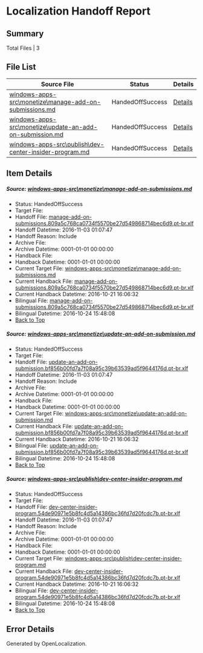 # <a name='report-top'></a> Localization Handoff Report

## Summary
 Total Files | 3

## File List
 Source File | Status | Details 
 ----------- | ------ | ------- 
 [windows-apps-src\monetize\manage-add-on-submissions.md](https://cpubwin.visualstudio.com/windows-uwp/_git/windows-uwp/commit/4a1ea50d72e0f754658d8ee99755b873619e1969?path=windows-apps-src%2Fmonetize%2Fmanage-add-on-submissions.md&_a=contents) | HandedOffSuccess | [Details](#9d19ecae9d5c43c28e887627372aabb58bf0aab25198)
 [windows-apps-src\monetize\update-an-add-on-submission.md](https://cpubwin.visualstudio.com/windows-uwp/_git/windows-uwp/commit/7307ca70467a751d5adb53f3718c7e9cf0b70dbb?path=windows-apps-src%2Fmonetize%2Fupdate-an-add-on-submission.md&_a=contents) | HandedOffSuccess | [Details](#f42f2dba155aa0a29e0769fd96cce6d3a0de870b5226)
 [windows-apps-src\publish\dev-center-insider-program.md](https://cpubwin.visualstudio.com/windows-uwp/_git/windows-uwp/commit/e3d5a5ac4ca8bbbff5313bc845813f1b18739219?path=windows-apps-src%2Fpublish%2Fdev-center-insider-program.md&_a=contents) | HandedOffSuccess | [Details](#422147270dbae58837e3e8f801c954271178bfa45449)

## Item Details
##### <a name='9d19ecae9d5c43c28e887627372aabb58bf0aab25198'></a> Source: [windows-apps-src\monetize\manage-add-on-submissions.md](https://cpubwin.visualstudio.com/windows-uwp/_git/windows-uwp/commit/4a1ea50d72e0f754658d8ee99755b873619e1969?path=windows-apps-src%2Fmonetize%2Fmanage-add-on-submissions.md&_a=contents)
* Status: HandedOffSuccess
* Target File: 
* Handoff File: [manage-add-on-submissions.809a5c768ca0734f5570be27d549868714bec6d9.pt-br.xlf](https://cpubwin.visualstudio.com/windows-uwp/_git/WDCLib.handoff/commit/4f0e6b7fa34107ddfe4007b032eef8aaf4ae7c28?path=ol-handoff%2Fcpubwin%2Fwindows-uwp.pt-br%2Fmaster%2Fmanage-add-on-submissions.809a5c768ca0734f5570be27d549868714bec6d9.pt-br.xlf&_a=contents)
* Handoff Datetime: 2016-11-03 01:07:47
* Handoff Reason: Include
* Archive File: 
* Archive Datetime: 0001-01-01 00:00:00
* Handback File: 
* Handback Datetime: 0001-01-01 00:00:00
* Current Target File: [windows-apps-src\monetize\manage-add-on-submissions.md](https://cpubwin.visualstudio.com/windows-uwp/_git/windows-uwp.pt-br/commit/3dd81a5f0104a6d0309a18f3f936e65f369d2dc5?path=windows-apps-src%2Fmonetize%2Fmanage-add-on-submissions.md&_a=contents)
* Current Handback File: [manage-add-on-submissions.809a5c768ca0734f5570be27d549868714bec6d9.pt-br.xlf](https://cpubwin.visualstudio.com/windows-uwp/_git/WDCLib.handback/commit/9c7d16b855d2ba637939395bb4d8f4831e154c6c?path=ol-handback%2FMicrosoft%2Fwindows-apps.pt-br%2Fmaster%2Fmanage-add-on-submissions.809a5c768ca0734f5570be27d549868714bec6d9.pt-br.xlf&_a=contents)
* Current Handback Datetime: 2016-10-21 16:06:32
* Bilingual File: [manage-add-on-submissions.809a5c768ca0734f5570be27d549868714bec6d9.pt-br.xlf](https://cpubwin.visualstudio.com/windows-uwp/_git/WDCLib.handback/commit/9c7d16b855d2ba637939395bb4d8f4831e154c6c?path=ol-handback%2FMicrosoft%2Fwindows-apps.pt-br%2Fmaster%2Fmanage-add-on-submissions.809a5c768ca0734f5570be27d549868714bec6d9.pt-br.xlf&_a=contents)
* Bilingual Datetime: 2016-10-24 15:48:08
* [Back to Top](#report-top)

##### <a name='f42f2dba155aa0a29e0769fd96cce6d3a0de870b5226'></a> Source: [windows-apps-src\monetize\update-an-add-on-submission.md](https://cpubwin.visualstudio.com/windows-uwp/_git/windows-uwp/commit/7307ca70467a751d5adb53f3718c7e9cf0b70dbb?path=windows-apps-src%2Fmonetize%2Fupdate-an-add-on-submission.md&_a=contents)
* Status: HandedOffSuccess
* Target File: 
* Handoff File: [update-an-add-on-submission.bf856b00fd7a7f08a95c39b63539ad5f9644176d.pt-br.xlf](https://cpubwin.visualstudio.com/windows-uwp/_git/WDCLib.handoff/commit/4f0e6b7fa34107ddfe4007b032eef8aaf4ae7c28?path=ol-handoff%2Fcpubwin%2Fwindows-uwp.pt-br%2Fmaster%2Fupdate-an-add-on-submission.bf856b00fd7a7f08a95c39b63539ad5f9644176d.pt-br.xlf&_a=contents)
* Handoff Datetime: 2016-11-03 01:07:47
* Handoff Reason: Include
* Archive File: 
* Archive Datetime: 0001-01-01 00:00:00
* Handback File: 
* Handback Datetime: 0001-01-01 00:00:00
* Current Target File: [windows-apps-src\monetize\update-an-add-on-submission.md](https://cpubwin.visualstudio.com/windows-uwp/_git/windows-uwp.pt-br/commit/3dd81a5f0104a6d0309a18f3f936e65f369d2dc5?path=windows-apps-src%2Fmonetize%2Fupdate-an-add-on-submission.md&_a=contents)
* Current Handback File: [update-an-add-on-submission.bf856b00fd7a7f08a95c39b63539ad5f9644176d.pt-br.xlf](https://cpubwin.visualstudio.com/windows-uwp/_git/WDCLib.handback/commit/9c7d16b855d2ba637939395bb4d8f4831e154c6c?path=ol-handback%2FMicrosoft%2Fwindows-apps.pt-br%2Fmaster%2Fupdate-an-add-on-submission.bf856b00fd7a7f08a95c39b63539ad5f9644176d.pt-br.xlf&_a=contents)
* Current Handback Datetime: 2016-10-21 16:06:32
* Bilingual File: [update-an-add-on-submission.bf856b00fd7a7f08a95c39b63539ad5f9644176d.pt-br.xlf](https://cpubwin.visualstudio.com/windows-uwp/_git/WDCLib.handback/commit/9c7d16b855d2ba637939395bb4d8f4831e154c6c?path=ol-handback%2FMicrosoft%2Fwindows-apps.pt-br%2Fmaster%2Fupdate-an-add-on-submission.bf856b00fd7a7f08a95c39b63539ad5f9644176d.pt-br.xlf&_a=contents)
* Bilingual Datetime: 2016-10-24 15:48:08
* [Back to Top](#report-top)

##### <a name='422147270dbae58837e3e8f801c954271178bfa45449'></a> Source: [windows-apps-src\publish\dev-center-insider-program.md](https://cpubwin.visualstudio.com/windows-uwp/_git/windows-uwp/commit/e3d5a5ac4ca8bbbff5313bc845813f1b18739219?path=windows-apps-src%2Fpublish%2Fdev-center-insider-program.md&_a=contents)
* Status: HandedOffSuccess
* Target File: 
* Handoff File: [dev-center-insider-program.54de90971e5b8fc4d5a14386bc36fd7d20fcdc7b.pt-br.xlf](https://cpubwin.visualstudio.com/windows-uwp/_git/WDCLib.handoff/commit/4f0e6b7fa34107ddfe4007b032eef8aaf4ae7c28?path=ol-handoff%2Fcpubwin%2Fwindows-uwp.pt-br%2Fmaster%2Fdev-center-insider-program.54de90971e5b8fc4d5a14386bc36fd7d20fcdc7b.pt-br.xlf&_a=contents)
* Handoff Datetime: 2016-11-03 01:07:47
* Handoff Reason: Include
* Archive File: 
* Archive Datetime: 0001-01-01 00:00:00
* Handback File: 
* Handback Datetime: 0001-01-01 00:00:00
* Current Target File: [windows-apps-src\publish\dev-center-insider-program.md](https://cpubwin.visualstudio.com/windows-uwp/_git/windows-uwp.pt-br/commit/3dd81a5f0104a6d0309a18f3f936e65f369d2dc5?path=windows-apps-src%2Fpublish%2Fdev-center-insider-program.md&_a=contents)
* Current Handback File: [dev-center-insider-program.54de90971e5b8fc4d5a14386bc36fd7d20fcdc7b.pt-br.xlf](https://cpubwin.visualstudio.com/windows-uwp/_git/WDCLib.handback/commit/9c7d16b855d2ba637939395bb4d8f4831e154c6c?path=ol-handback%2FMicrosoft%2Fwindows-apps.pt-br%2Fmaster%2Fdev-center-insider-program.54de90971e5b8fc4d5a14386bc36fd7d20fcdc7b.pt-br.xlf&_a=contents)
* Current Handback Datetime: 2016-10-21 16:06:32
* Bilingual File: [dev-center-insider-program.54de90971e5b8fc4d5a14386bc36fd7d20fcdc7b.pt-br.xlf](https://cpubwin.visualstudio.com/windows-uwp/_git/WDCLib.handback/commit/9c7d16b855d2ba637939395bb4d8f4831e154c6c?path=ol-handback%2FMicrosoft%2Fwindows-apps.pt-br%2Fmaster%2Fdev-center-insider-program.54de90971e5b8fc4d5a14386bc36fd7d20fcdc7b.pt-br.xlf&_a=contents)
* Bilingual Datetime: 2016-10-24 15:48:08
* [Back to Top](#report-top)


## Error Details

Generated by OpenLocalization.

